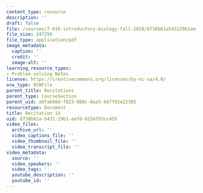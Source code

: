 ```yaml
---
content_type: resource
description: ''
draft: false
file: /courses/7-016-introductory-biology-fall-2018/8738b61a543129b1aefd0158f03cc455_MIT7_016F18rec14.pdf
file_size: 247250
file_type: application/pdf
image_metadata:
  caption: ''
  credit: ''
  image-alt: ''
learning_resource_types:
- Problem-solving Notes
license: https://creativecommons.org/licenses/by-nc-sa/4.0/
ocw_type: OCWFile
parent_title: Recitations
parent_type: CourseSection
parent_uid: a9fa686d-f823-808c-8ae5-b67f92e22385
resourcetype: Document
title: Recitation 14
uid: 8738b61a-5431-29b1-aefd-0158f03cc455
video_files:
  archive_url: ''
  video_captions_file: ''
  video_thumbnail_file: ''
  video_transcript_file: ''
video_metadata:
  source: ''
  video_speakers: ''
  video_tags: ''
  youtube_description: ''
  youtube_id: ''
---
```

